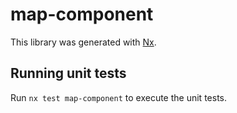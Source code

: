 # map-component

This library was generated with [Nx](https://nx.dev).

## Running unit tests

Run `nx test map-component` to execute the unit tests.
